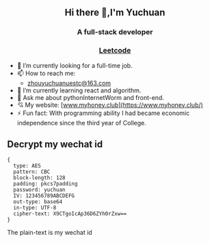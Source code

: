 ## <center>Hi there 👋,I'm Yuchuan</center>
### <center> A full-stack developer</center>
### <center>[Leetcode](https://leetcode-cn.com/u/yuchuanuestc/) </center>

- 🔭 I’m currently looking for a full-time job.
- 📫 How to reach me:
  - zhouyuchuanuestc@163.com
- 🌱 I’m currently learning react and algorithm.
- 💬 Ask me about pythonInternetWorm and front-end.
- 💘 My website: [www.myhoney.club](https://www.myhoney.club/)
- ⚡ Fun fact: With programming ability I had became economic independence since the third year of College.

## Decrypt my wechat id
```JS
{
  type: AES
  pattern: CBC
  block-length: 128
  padding: pkcs7padding
  password: yuchuan
  IV: 123456789ABCDEFG
  out-type: base64
  in-type: UTF-8
  cipher-text: X9CTgoIcAp36D6ZYh0rZxw==
}
```
The plain-text is my wechat id
